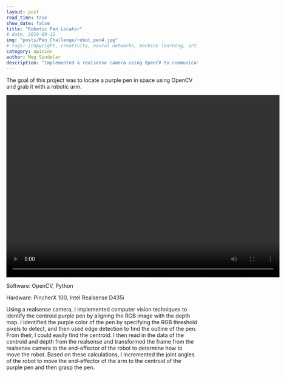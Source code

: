 ```yaml
---
layout: post
read_time: true
show_date: false
title: "Robotic Pen Locator"
# date: 2019-09-12
img: "posts/Pen_Challenge/robot_pen4.jpg"
# tags: [copyright, creativity, neural networks, machine learning, artificial intelligence]
category: opinion
author: Meg Sindelar
description: "Implemented a realsense camera using OpenCV to communicate to a robotic arm where a purple pen is in space, and have the robotic arm move to and grab the pen."
---
```

The goal of this project was to locate a purple pen in space using OpenCV and grab it with a robotic arm.


<video width="720" height="480" controls="controls">
  <source src="https://user-images.githubusercontent.com/87098227/207751323-f2737d6e-292a-421c-9dd6-27d78a489c69.mp4" type="video/mp4">
</video>

Software: OpenCV, Python

Hardware: PincherX 100, Intel Realsense D435i

Using a realsense camera, I implemented computer vision techniques to identify the centroid purple pen by aligning the RGB image with the depth map. I identified the purple color of the pen by specifying the RGB threshold pixels to detect, and then used edge detection to find the outline of the pen. From their, I could easily find the centroid. I then read in the data of the centroid and depth from the realsense and transformed the frame from the realsense camera to the end-effector of the robot to determine how to move the robot. Based on these calculations, I incremented the joint angles of the robot to move the end-effector of the arm to the centroid of the purple pen and then grasp the pen.
